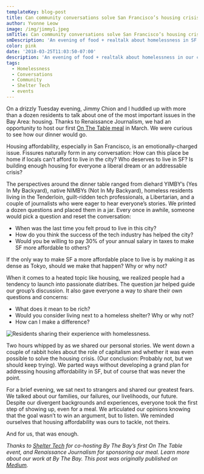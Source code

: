 ```yaml
---
templateKey: blog-post
title: Can community conversations solve San Francisco’s housing crisis?
author: Yvonne Leow
image: /img/jimmy1.jpeg
smTitle: Can community conversations solve San Francisco’s housing crisis?
smDescription: 'An evening of food + realtalk about homelessness in SF. '
color: pink
date: '2018-03-25T11:03:50-07:00'
description: 'An evening of food + realtalk about homelessness in our city. '
tags:
  - Homelessness
  - Conversations
  - Community
  - Shelter Tech
  - events
---
```

On a drizzly Tuesday evening, Jimmy Chion and I huddled up with more than a dozen residents to talk about one of the most important issues in the Bay Area: housing. Thanks to Renaissance Journalism, we had an opportunity to host our first [On The Table meal](https://renjournalism.org/bay-area-media-collaborative/host-table-event-2018/) in March. We were curious to see how our dinner would go.

Housing affordability, especially in San Francisco, is an emotionally-charged issue. Fissures naturally form in any conversation: How can this place be home if locals can’t afford to live in the city? Who deserves to live in SF? Is building enough housing for everyone a liberal dream or an addressable crisis?

The perspectives around the dinner table ranged from diehard YIMBY’s (Yes In My Backyard), native NIMBYs (Not In My Backyard), homeless residents living in the Tenderloin, guilt-ridden tech professionals, a Libertarian, and a couple of journalists who were eager to hear everyone’s stories. We printed a dozen questions and placed them in a jar. Every once in awhile, someone would pick a question and reset the conversation:

* When was the last time you felt proud to live in this city?
* How do you think the success of the tech industry has helped the city?
* Would you be willing to pay 30% of your annual salary in taxes to make SF more affordable to others?

If the only way to make SF a more affordable place to live is by making it as dense as Tokyo, should we make that happen? Why or why not?

When it comes to a heated topic like housing, we realized people had a tendency to launch into passionate diatribes. The question jar helped guide our group’s discussion. It also gave everyone a way to share their own questions and concerns:

* What does it mean to be rich?
* Would you consider living next to a homeless shelter? Why or why not?
* How can I make a difference?

![Residents sharing their experience with homelessness.](/img/jimmy.jpeg)

Two hours whipped by as we shared our personal stories. We went down a couple of rabbit holes about the role of capitalism and whether it was even possible to solve the housing crisis. (Our conclusion: Probably not, but we should keep trying). We parted ways without developing a grand plan for addressing housing affordability in SF, but of course that was never the point.

For a brief evening, we sat next to strangers and shared our greatest fears. We talked about our families, our failures, our livelihoods, our future. Despite our divergent backgrounds and experiences, everyone took the first step of showing up, even for a meal. We articulated our opinions knowing that the goal wasn’t to win an argument, but to listen. We reminded ourselves that housing affordability was ours to tackle, not theirs.

And for us, that was enough.

_Thanks to _[_Shelter Tech_](https://www.sheltertech.org/)_ for co-hosting By The Bay’s first On The Table event, and Renaissance Journalism for sponsoring our meal. Learn more about our work at By The Bay. This post was originally published on _[_Medium_](https://medium.com/bythebaydotcool/can-community-conversations-help-solve-sfs-housing-crisis-b7f86e44785c)_._
